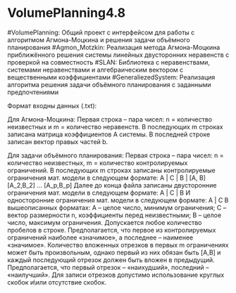 # VolumePlanning4.8

#VolumePlanning: Общий проект с интерфейсом для работы с алгоритмом Агмона-Моцкина и решения задачи объёмного планирования
#Agmon_Motzkin: Реализация метода Агмона-Моцкина приближённого решения системы линейных двусторонних неравенств с проверкой на совместность
#SLAN: Библиотека с неравенствами, системами неравенствами и алгебраическим вектором с вещественными коэффициентами
#GeneraliezedSystem: Реализация алгоритма решения задачи объёмного планирования с заданными предпочтениями

Формат входны данных (.txt):

Для Агмона-Моцкина:
Первая строка – пара чисел: n = количество неизвестных и m = количество неравенств. 
В последующих m строках записана матрица коэффициентов А системы.
В последней строке записан вектор правых частей b.

Для задачи объёмного планирования:
Первая строка – пара чисел: n = количество неизвестных, m = количество контролируемых ограничений.
В последующих m строках записаны контролируемые ограничения мат. модели в следующем формате:
A | C | B | [A, B] [A_2,B_2] … [A_p,B_p]
Далее до конца файла записаны двусторонние ограничения мат. модели в следующем формате:
A | C | B
И односторонние ограничения мат. модели в следующем формате:
A | C
В вышеописанных форматах: A – целое число, минимум ограничения; C – вектор размерности n, коэффициенты перед неизвестными; B – целое число, максимум ограничения. Допускается любое количество пробелов в строке. Предполагается, что первое из контролируемых ограничений наиболее «значимое», а последнее – наименее «значимое».
Количество вложенных отрезков в первых m ограничениях может быть произвольным, однако первый из них обязан быть [A,B] и каждый последующий отрезок должен быть вложен в предыдущий. Предполагается, что первый отрезок – «наихудший», последний – «наилучший». Для записи отрезков допустимо использование круглых скобок и\или отсутствие скобок. 
